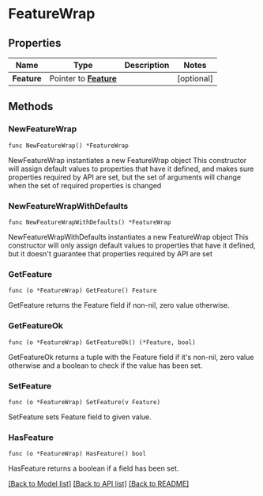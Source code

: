 # FeatureWrap

## Properties

Name | Type | Description | Notes
------------ | ------------- | ------------- | -------------
**Feature** | Pointer to [**Feature**](Feature.md) |  | [optional] 

## Methods

### NewFeatureWrap

`func NewFeatureWrap() *FeatureWrap`

NewFeatureWrap instantiates a new FeatureWrap object
This constructor will assign default values to properties that have it defined,
and makes sure properties required by API are set, but the set of arguments
will change when the set of required properties is changed

### NewFeatureWrapWithDefaults

`func NewFeatureWrapWithDefaults() *FeatureWrap`

NewFeatureWrapWithDefaults instantiates a new FeatureWrap object
This constructor will only assign default values to properties that have it defined,
but it doesn't guarantee that properties required by API are set

### GetFeature

`func (o *FeatureWrap) GetFeature() Feature`

GetFeature returns the Feature field if non-nil, zero value otherwise.

### GetFeatureOk

`func (o *FeatureWrap) GetFeatureOk() (*Feature, bool)`

GetFeatureOk returns a tuple with the Feature field if it's non-nil, zero value otherwise
and a boolean to check if the value has been set.

### SetFeature

`func (o *FeatureWrap) SetFeature(v Feature)`

SetFeature sets Feature field to given value.

### HasFeature

`func (o *FeatureWrap) HasFeature() bool`

HasFeature returns a boolean if a field has been set.


[[Back to Model list]](../README.md#documentation-for-models) [[Back to API list]](../README.md#documentation-for-api-endpoints) [[Back to README]](../README.md)


